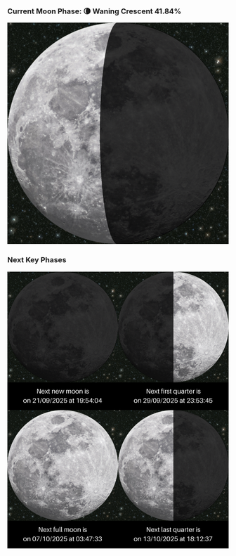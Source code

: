 ### Current Moon Phase: 🌘 Waning Crescent 41.84%
![Moon Phase](moonphase.png)
### Next Key Phases
![Gallery](gallery.png)